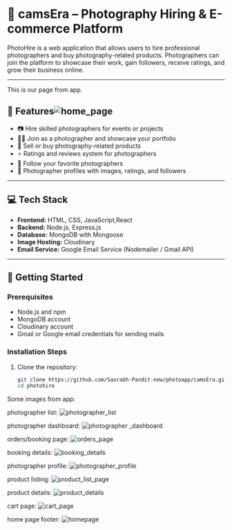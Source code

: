 # 📸 camsEra – Photography Hiring & E-commerce Platform

PhotoHire is a web application that allows users to hire professional photographers and buy photography-related products. Photographers can join the platform to showcase their work, gain followers, receive ratings, and grow their business online.

---

This is our page from app.


## 🔑 Features![home_page](https://github.com/user-attachments/assets/49c3a7e4-a127-452b-bcd5-764bbf7ca349)


- 📷 Hire skilled photographers for events or projects  
- 🧑‍💼 Join as a photographer and showcase your portfolio  
- 🛒 Sell or buy photography-related products  
- ⭐ Ratings and reviews system for photographers  
- 👥 Follow your favorite photographers  
- 📄 Photographer profiles with images, ratings, and followers  

---

## 💻 Tech Stack

- **Frontend:** HTML, CSS, JavaScript,React  
- **Backend:** Node.js, Express.js  
- **Database:** MongoDB with Mongoose  
- **Image Hosting:** Cloudinary  
- **Email Service:** Google Email Service (Nodemailer / Gmail API)  

---

## 🚀 Getting Started

### Prerequisites
- Node.js and npm
- MongoDB account
- Cloudinary account
- Gmail or Google email credentials for sending mails

### Installation Steps

1. Clone the repository:
   ```bash
   git clone https://github.com/Saurabh-Pandit-new/photoapp/camsEra.git
   cd photohire
Some images from app:


photographer list:
![photographer_list](https://github.com/user-attachments/assets/67f8ac8e-a8eb-404e-8402-d4cc4f0e2f97)


photographer dashboard:
![photographer _dashboard](https://github.com/user-attachments/assets/b5102adb-b61f-4a12-adf4-8fedab898add)


orders/booking page:
![orders_page](https://github.com/user-attachments/assets/535ab018-4a34-4ddb-98bf-80e4068f5b9b)


booking details:
![booking_details](https://github.com/user-attachments/assets/d57989ae-d1fe-4457-968a-9abef02970a4)


photographer profile:
![photographer_profile](https://github.com/user-attachments/assets/cc0c65db-c000-42b3-8820-b0cd30af5062)


product listing:
![product_list_page](https://github.com/user-attachments/assets/1a4d58bb-96d9-40f8-b703-5989f49f561a)


product details:
![product_details](https://github.com/user-attachments/assets/1e282b20-14ee-4aa3-9043-d8f8db3c83fa)


cart page:
![cart_page](https://github.com/user-attachments/assets/ef3cc013-40e1-46a4-8474-c0c29450af33)


home page footer:
![homepage](https://github.com/user-attachments/assets/83b190ff-fb23-416a-9d65-047c5a4039ed)
